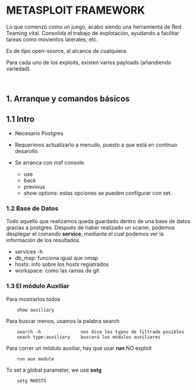 # METASPLOIT FRAMEWORK

Lo que comenzó como un juego, acabo siendo una herramienta de Red Teaming vital. Consolida el trabajo de explotación, ayudando a facilitar tareas como movientos laterales, etc.

Es de tipo open-source, al alcance de cualquiera.

Para cada uno de los exploits, existen varios payloads  (añandiendo variedad).

<br>

## 1. Arranque y comandos básicos

## 1.1 Intro
- Necesario Postgres
- Requerimos actualizarlo a menudo, puesto a que está en continuo desarollo.

- Se arranca con msf console.
    - use
    - back
    - previous
    - show options: estas  opciones se pueden configurar con set.

### 1.2 Base de Datos
Todo aquello que realizamos queda guardado dentro de una base de datos gracias a postgres. Después de haber realizado un scaner, podemos desplegar el comando **service**, mediante el cual podemos ver la información de los resultados.

- services -h
- db_map: funciona igual que nmap
- hosts: info sobre los hosts regiatrados
- workspace: como las ramas de git

### 1.3 El módulo Auxiliar
Para mostrarlos todos

        show auxiliary 
Para buscar menos, usamos la palabra search

        search -h               nos dice los typos de filtrado posibles
        seach type:auxiliary    buscará los módulos auxiliares

Para correr un módulo auxiliar, hay que usar **run** NO exploit

        run aux module

To set a global parameter, we use **setg**

        setg RHOSTS